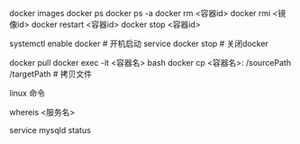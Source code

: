 docker images
docker ps 
docker ps -a 
docker rm <容器id>
docker rmi <镜像id>
docker restart <容器id>
docker stop <容器id>

systemctl enable docker # 开机启动
service docker stop # 关闭docker

docker pull
docker exec -it <容器名> bash
docker cp <容器名>: /sourcePath /targetPath # 拷贝文件

linux 命令

whereis  <服务名>

service mysqld status